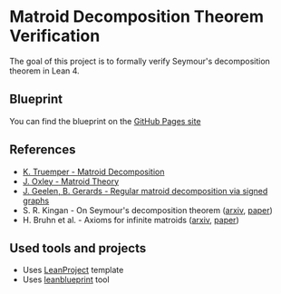 # Matroid Decomposition Theorem Verification

The goal of this project is to formally verify Seymour's decomposition theorem in Lean 4.

## Blueprint

You can find the blueprint on the [GitHub Pages site](https://ivan-sergeyev.github.io/matroid-decomposition-verification/)

## References

- [K. Truemper - Matroid Decomposition](https://www2.math.ethz.ch/EMIS/monographs/md/)
- [J. Oxley - Matroid Theory](https://doi.org/10.1093/acprof:oso/9780198566946.001.0001)
- [J. Geelen, B. Gerards - Regular matroid decomposition via signed graphs](https://www.math.uwaterloo.ca/~jfgeelen/Publications/regular.pdf)
- S. R. Kingan - On Seymour's decomposition theorem ([arxiv](https://arxiv.org/abs/1403.7757), [paper](https://doi.org/10.1007/s00026-015-0261-1))
- H. Bruhn et al. - Axioms for infinite matroids ([arxiv](https://arxiv.org/abs/1003.3919), [paper](https://doi.org/10.1016/j.aim.2013.01.011))

## Used tools and projects

- Uses [LeanProject](https://github.com/pitmonticone/LeanProject) template
- Uses [leanblueprint](https://github.com/PatrickMassot/leanblueprint) tool
